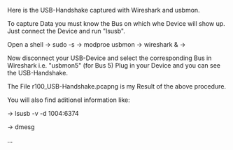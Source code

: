 Here is the USB-Handshake captured with Wireshark and usbmon.

To capture Data you must know the Bus on which whe Device will show up.
Just connect the Device and run "lsusb".

Open a shell
-> sudo -s
-> modproe usbmon
-> wireshark &
->

Now disconnect your USB-Device and select the corresponding Bus in Wireshark i.e. "usbmon5" (for Bus 5)
Plug in your Device and you can see the USB-Handshake.

The File r100_USB-Handshake.pcapng is my Result of the above procedure.

You will also find aditionel information like:

-> lsusb -v -d 1004:6374

-> dmesg

...
